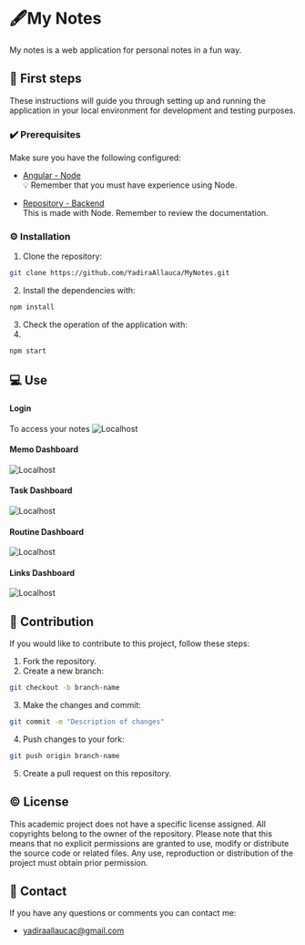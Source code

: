 # 🖋️My Notes

My notes is a web application for personal notes in a fun way.

## 👣 First steps

These instructions will guide you through setting up and running the application in your local environment for development and testing purposes.

### ✔️ Prerequisites

Make sure you have the following configured:

- [Angular - Node](https://angular.io/)<br>
  💡 Remember that you must have experience using Node.
  
- [Repository - Backend](https://github.com/YadiraAllauca/BackendMyNotes) <br>
  This is made with Node. Remember to review the documentation.

### ⚙️ Installation

1. Clone the repository:

```bash
git clone https://github.com/YadiraAllauca/MyNotes.git
```

2. Install the dependencies with:

```bash
npm install
```
3. Check the operation of the application with:
4. 
```bash
npm start
```

## 💻 Use

#### Login
To access your notes
![Localhost](https://cdn.glitch.global/67cd472b-72c6-4b72-8f91-3c3387cbf446/03f6076c-20db-4bb0-a5a1-51bbd037114f.image.png?v=1701395346745)
#### Memo Dashboard
![Localhost](https://cdn.glitch.global/67cd472b-72c6-4b72-8f91-3c3387cbf446/189d9ac7-02e4-4356-a241-9f0c2b4a2573.image.png?v=1701395359792)
#### Task Dashboard
![Localhost](https://cdn.glitch.global/67cd472b-72c6-4b72-8f91-3c3387cbf446/3a852e2d-27db-454f-b9a0-962384bbc50b.image.png?v=1701395373275)
#### Routine Dashboard
![Localhost](https://cdn.glitch.global/67cd472b-72c6-4b72-8f91-3c3387cbf446/781ae17c-9f14-45fa-9141-5df293648bae.image.png?v=1701395385679)
#### Links Dashboard
![Localhost](https://cdn.glitch.global/67cd472b-72c6-4b72-8f91-3c3387cbf446/7bba5a4d-72b3-41d5-a337-5c9698686aa3.image.png?v=1701395399841)

## 🤝 Contribution
If you would like to contribute to this project, follow these steps:

1. Fork the repository.
2. Create a new branch:
```bash
git checkout -b branch-name
```
3. Make the changes and commit:
```bash
git commit -m "Description of changes"
```
4. Push changes to your fork:
```bash
git push origin branch-name
```
5. Create a pull request on this repository.

## ©️ License
This academic project does not have a specific license assigned. All copyrights belong to the owner of the repository. Please note that this means that no explicit permissions are granted to use, modify or distribute the source code or related files. Any use, reproduction or distribution of the project must obtain prior permission.

## 📧 Contact

If you have any questions or comments you can contact me:

* yadiraallaucac@gmail.com

